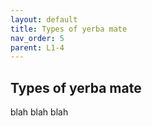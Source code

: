 ```yaml
---
layout: default
title: Types of yerba mate
nav_order: 5
parent: L1-4
---
```


## Types of yerba mate

blah blah blah